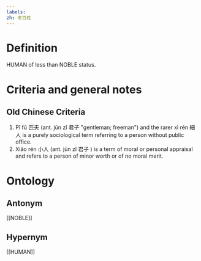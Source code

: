 ```yaml
---
labels: 
zh: 老百姓
---
```


# Definition
HUMAN of less than NOBLE status.
# Criteria and general notes
## Old Chinese Criteria
1. Pǐ fū 匹夫 (ant. jūn zǐ 君子 "gentleman; freeman") and the rarer xì rén 細人 is a purely sociological term referring to a person without public office.
2. Xiǎo rén 小人 (ant. jūn zǐ 君子 ) is a term of moral or personal appraisal and refers to a person of minor worth or of no moral merit.
# Ontology

## Antonym
[[NOBLE]]
## Hypernym
[[HUMAN]]